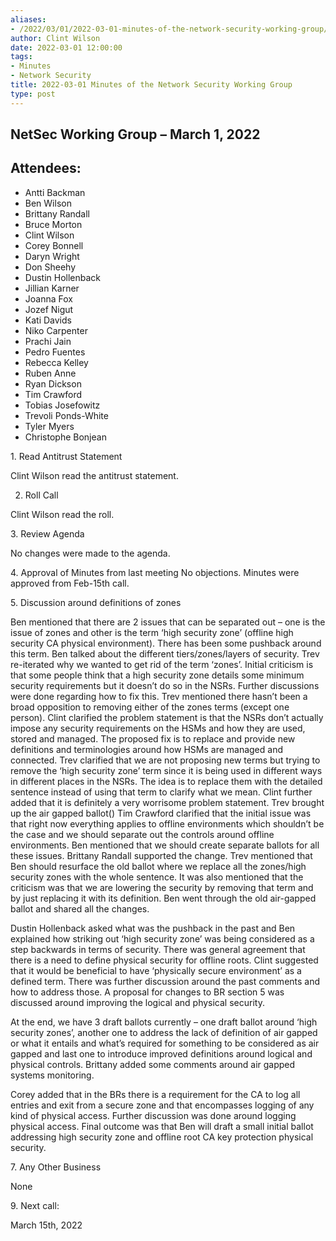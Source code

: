 ```yaml
---
aliases:
- /2022/03/01/2022-03-01-minutes-of-the-network-security-working-group/
author: Clint Wilson
date: 2022-03-01 12:00:00
tags:
- Minutes
- Network Security
title: 2022-03-01 Minutes of the Network Security Working Group
type: post
---
```


## NetSec Working Group – March 1, 2022

## Attendees:

- Antti Backman
- Ben Wilson
- Brittany Randall
- Bruce Morton
- Clint Wilson
- Corey Bonnell
- Daryn Wright
- Don Sheehy
- Dustin Hollenback
- Jillian Karner
- Joanna Fox
- Jozef Nigut
- Kati Davids
- Niko Carpenter
- Prachi Jain
- Pedro Fuentes
- Rebecca Kelley
- Ruben Anne
- Ryan Dickson
- Tim Crawford
- Tobias Josefowitz
- Trevoli Ponds-White
- Tyler Myers
- Christophe Bonjean

1. Read Antitrust Statement

Clint Wilson read the antitrust statement.

2. Roll Call

Clint Wilson read the roll.

3. Review Agenda

No changes were made to the agenda.

4. Approval of Minutes from last meeting
No objections. Minutes were approved from Feb-15th call.

5. Discussion around definitions of zones

Ben mentioned that there are 2 issues that can be separated out – one is the issue of zones and other is the term ‘high security zone’ (offline high security CA physical environment). There has been some pushback around this term. Ben talked about the different tiers/zones/layers of security.
Trev re-iterated why we wanted to get rid of the term ‘zones’. Initial criticism is that some people think that a high security zone details some minimum security requirements but it doesn’t do so in the NSRs. Further discussions were done regarding how to fix this.
Trev mentioned there hasn’t been a broad opposition to removing either of the zones terms (except one person).
Clint clarified the problem statement is that the NSRs don’t actually impose any security requirements on the HSMs and how they are used, stored and managed.
The proposed fix is to replace and provide new definitions and terminologies around how HSMs are managed and connected. Trev clarified that we are not proposing new terms but trying to remove the ‘high security zone’ term since it is being used in different ways in different places in the NSRs. The idea is to replace them with the detailed sentence instead of using that term to clarify what we mean. Clint further added that it is definitely a very worrisome problem statement. Trev brought up the air gapped ballot()
Tim Crawford clarified that the initial issue was that right now everything applies to offline environments which shouldn’t be the case and we should separate out the controls around offline environments. Ben mentioned that we should create separate ballots for all these issues. Brittany Randall supported the change.
Trev mentioned that Ben should resurface the old ballot where we replace all the zones/high security zones with the whole sentence. It was also mentioned that the criticism was that we are lowering the security by removing that term and by just replacing it with its definition. Ben went through the old air-gapped ballot and shared all the changes.

Dustin Hollenback asked what was the pushback in the past and Ben explained how striking out ‘high security zone’ was being considered as a step backwards in terms of security.
There was general agreement that there is a need to define physical security for offline roots. Clint suggested that it would be beneficial to have ‘physically secure environment’ as a defined term. There was further discussion around the past comments and how to address those. A proposal for changes to BR section 5 was discussed around improving the logical and physical security.

At the end, we have 3 draft ballots currently – one draft ballot around ‘high security zones’, another one to address the lack of definition of air gapped or what it entails and what’s required for something to be considered as air gapped and last one to introduce improved definitions around logical and physical controls.
Brittany added some comments around air gapped systems monitoring.

Corey added that in the BRs there is a requirement for the CA to log all entries and exit from a secure zone and that encompasses logging of any kind of physical access. Further discussion was done around logging physical access. Final outcome was that Ben will draft a small initial ballot addressing high security zone and offline root CA key protection physical security.

7. Any Other Business

None

9. Next call:

March 15th, 2022
